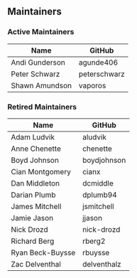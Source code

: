 ## Maintainers

### Active Maintainers
| Name | GitHub |
| --- | --- |
| Andi Gunderson | agunde406 |
| Peter Schwarz | peterschwarz |
| Shawn Amundson | vaporos |

### Retired Maintainers
| Name | GitHub |
| --- | --- |
| Adam Ludvik | aludvik |
| Anne Chenette | chenette |
| Boyd Johnson | boydjohnson |
| Cian Montgomery | cianx |
| Dan Middleton | dcmiddle |
| Darian Plumb | dplumb94 |
| James Mitchell | jsmitchell |
| Jamie Jason | jjason |
| Nick Drozd | nick-drozd |
| Richard Berg | rberg2 |
| Ryan Beck-Buysse | rbuysse |
| Zac Delventhal | delventhalz |
